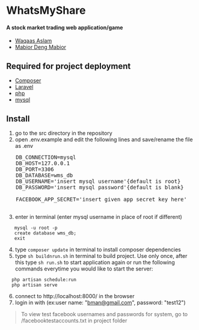 # WhatsMyShare
#### A stock market trading web application/game
- [Waqaas Aslam](https://github.com/AslWaq)
- [Mabior Deng Mabior](https://github.com/mabiorm)

Required for project deployment
----------------
- [Composer](https://getcomposer.org/download/)
- [Laravel](https://laravel.com/)
- [php](http://php.net/downloads.php)
- [mysql](http://dev.mysql.com/downloads/)   

Install
----------------
1. go to the src directory in the repository
2. open .env.example and edit the following lines and save/rename the file as .env
  <pre>
   DB_CONNECTION=mysql
   DB_HOST=127.0.0.1
   DB_PORT=3306
   DB_DATABASE=wms_db
   DB_USERNAME='insert mysql username'{default is root}
   DB_PASSWORD='insert mysql password'{default is blank}

   FACEBOOK_APP_SECRET='insert given app secret key here'  
  </pre>
3. enter in terminal (enter mysql username in place of root if different)
```
   mysql -u root -p
   create database wms_db;
   exit
```
4. type `composer update` in terminal to install composer dependencies
5. type `sh buildnrun.sh` in terminal to build project. Use only once, after this type `sh run.sh` to start application again or run the following commands everytime you would like to start the server:
```
  php artisan schedule:run
  php artisan serve
```

6. connect to http://localhost:8000/ in the browser
7. login in with (ex:user name: "bman@gmail.com", password: "test12")
> To view test facebook usernames and passwords for system, go to /facebooktestaccounts.txt in project folder
